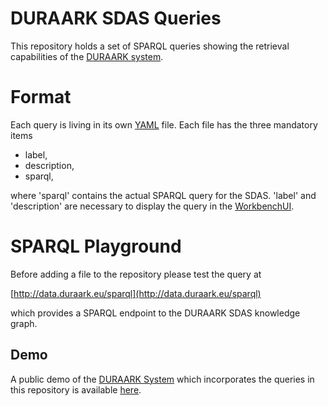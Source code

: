# DURAARK SDAS Queries

This repository holds a set of SPARQL queries showing the retrieval capabilities of the [DURAARK system](https://github.com/DURAARK/duraark-system).

# Format

Each query is living in its own [YAML](https://en.wikipedia.org/wiki/YAML) file. Each file has the three mandatory items

* label,
* description,
* sparql,

where 'sparql' contains the actual SPARQL query for the SDAS. 'label' and 'description' are necessary to display the query in the [WorkbenchUI](https://github.com/DURAARK/workbench-ui).

# SPARQL Playground

Before adding a file to the repository please test the query at

[http://data.duraark.eu/sparql](http://data.duraark.eu/sparql)

which provides a SPARQL endpoint to the DURAARK SDAS knowledge graph.

## Demo

A public demo of the [DURAARK System](http://github.com/duraark/duraark-system) which incorporates the queries in this repository is available [here](http://workbench.duraark.eu).




